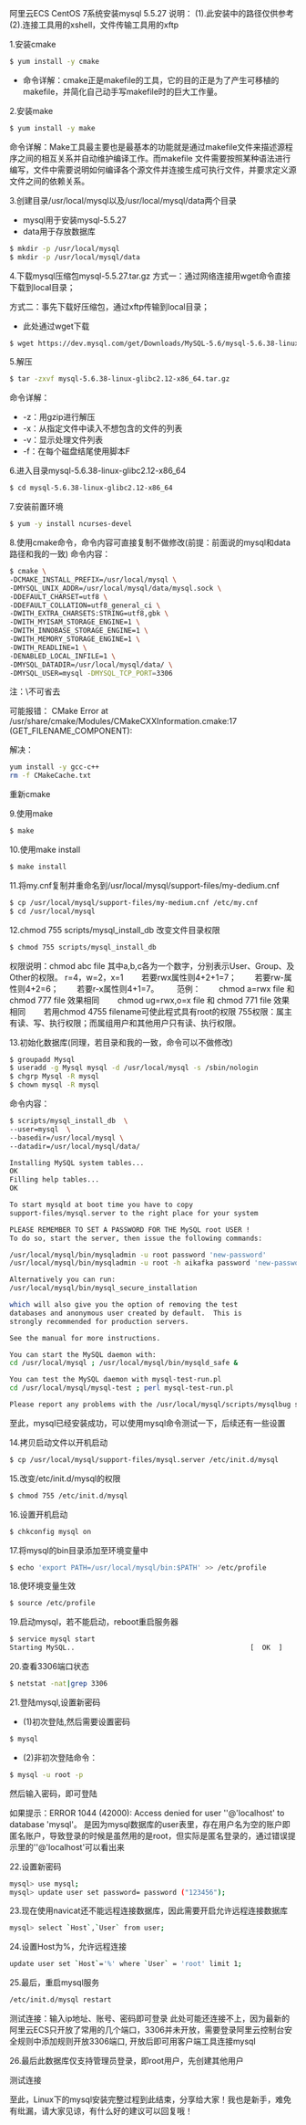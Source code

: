 阿里云ECS CentOS 7系统安装mysql 5.5.27
说明：
(1).此安装中的路径仅供参考
(2).连接工具用的xshell，文件传输工具用的xftp

1.安装cmake 
```bash
$ yum install -y cmake
```
- 命令详解：cmake正是makefile的工具，它的目的正是为了产生可移植的makefile，并简化自己动手写makefile时的巨大工作量。

2.安装make
```bash
$ yum install -y make
```
命令详解：Make工具最主要也是最基本的功能就是通过makefile文件来描述源程序之间的相互关系并自动维护编译工作。而makefile 文件需要按照某种语法进行编写，文件中需要说明如何编译各个源文件并连接生成可执行文件，并要求定义源文件之间的依赖关系。

3.创建目录/usr/local/mysql以及/usr/local/mysql/data两个目录
- mysql用于安装mysql-5.5.27
- data用于存放数据库
```bash
$ mkdir -p /usr/local/mysql
$ mkdir -p /usr/local/mysql/data
```
4.下载mysql压缩包mysql-5.5.27.tar.gz
方式一：通过网络连接用wget命令直接下载到local目录；

方式二：事先下载好压缩包，通过xftp传输到local目录；

- 此处通过wget下载
```bash
$ wget https://dev.mysql.com/get/Downloads/MySQL-5.6/mysql-5.6.38-linux-glibc2.12-x86_64.tar.gz
```
5.解压
```bash
$ tar -zxvf mysql-5.6.38-linux-glibc2.12-x86_64.tar.gz
```
命令详解：
- -z：用gzip进行解压
- -x：从指定文件中读入不想包含的文件的列表
- -v：显示处理文件列表
- -f：在每个磁盘结尾使用脚本F

6.进入目录mysql-5.6.38-linux-glibc2.12-x86_64
```bash
$ cd mysql-5.6.38-linux-glibc2.12-x86_64
```
7.安装前置环境
```bash
$ yum -y install ncurses-devel
```
8.使用cmake命令，命令内容可直接复制不做修改(前提：前面说的mysql和data路径和我的一致)
命令内容：
```bash
$ cmake \
-DCMAKE_INSTALL_PREFIX=/usr/local/mysql \
-DMYSQL_UNIX_ADDR=/usr/local/mysql/data/mysql.sock \
-DDEFAULT_CHARSET=utf8 \
-DDEFAULT_COLLATION=utf8_general_ci \
-DWITH_EXTRA_CHARSETS:STRING=utf8,gbk \
-DWITH_MYISAM_STORAGE_ENGINE=1 \
-DWITH_INNOBASE_STORAGE_ENGINE=1 \
-DWITH_MEMORY_STORAGE_ENGINE=1 \
-DWITH_READLINE=1 \
-DENABLED_LOCAL_INFILE=1 \
-DMYSQL_DATADIR=/usr/local/mysql/data/ \
-DMYSQL_USER=mysql -DMYSQL_TCP_PORT=3306
```
注：\不可省去

可能报错：
CMake Error at /usr/share/cmake/Modules/CMakeCXXInformation.cmake:17 (GET_FILENAME_COMPONENT):

解决：
```bash
yum install -y gcc-c++
rm -f CMakeCache.txt
```
重新cmake

9.使用make
```bash
$ make
```

10.使用make install
```bash
$ make install
```

11.将my.cnf复制并重命名到/usr/local/mysql/support-files/my-dedium.cnf
```bash
$ cp /usr/local/mysql/support-files/my-medium.cnf /etc/my.cnf
$ cd /usr/local/mysql
```

12.chmod 755 scripts/mysql_install_db  改变文件目录权限
```bash
$ chmod 755 scripts/mysql_install_db
```
权限说明：chmod abc file
其中a,b,c各为一个数字，分别表示User、Group、及Other的权限。
r=4，w=2，x=1
　　若要rwx属性则4+2+1=7；
　　若要rw-属性则4+2=6；
　　若要r-x属性则4+1=7。
　　范例：
　　chmod a=rwx file 和 chmod 777 file 效果相同
　　chmod ug=rwx,o=x file 和 chmod 771 file 效果相同
　　若用chmod 4755 filename可使此程式具有root的权限
755权限：属主有读、写、执行权限；而属组用户和其他用户只有读、执行权限。


13.初始化数据库(同理，若目录和我的一致，命令可以不做修改)
```bash
$ groupadd Mysql
$ useradd -g Mysql mysql -d /usr/local/mysql -s /sbin/nologin
$ chgrp Mysql -R mysql
$ chown mysql -R mysql
```
命令内容：
```bash
$ scripts/mysql_install_db  \
--user=mysql  \
--basedir=/usr/local/mysql \
--datadir=/usr/local/mysql/data/

Installing MySQL system tables...
OK
Filling help tables...
OK

To start mysqld at boot time you have to copy
support-files/mysql.server to the right place for your system

PLEASE REMEMBER TO SET A PASSWORD FOR THE MySQL root USER !
To do so, start the server, then issue the following commands:

/usr/local/mysql/bin/mysqladmin -u root password 'new-password'
/usr/local/mysql/bin/mysqladmin -u root -h aikafka password 'new-password'

Alternatively you can run:
/usr/local/mysql/bin/mysql_secure_installation

which will also give you the option of removing the test
databases and anonymous user created by default.  This is
strongly recommended for production servers.

See the manual for more instructions.

You can start the MySQL daemon with:
cd /usr/local/mysql ; /usr/local/mysql/bin/mysqld_safe &

You can test the MySQL daemon with mysql-test-run.pl
cd /usr/local/mysql/mysql-test ; perl mysql-test-run.pl

Please report any problems with the /usr/local/mysql/scripts/mysqlbug script!
```


至此，mysql已经安装成功，可以使用mysql命令测试一下，后续还有一些设置

14.拷贝启动文件以开机启动
```bash
$ cp /usr/local/mysql/support-files/mysql.server /etc/init.d/mysql 
```

15.改变/etc/init.d/mysql的权限
```bash
$ chmod 755 /etc/init.d/mysql
```

16.设置开机启动
```bash
$ chkconfig mysql on
```

17.将mysql的bin目录添加至环境变量中
```bash
$ echo 'export PATH=/usr/local/mysql/bin:$PATH' >> /etc/profile 
```

18.使环境变量生效
```bash
$ source /etc/profile
```

19.启动mysql，若不能启动，reboot重启服务器
```bash
$ service mysql start
Starting MySQL..                                           [  OK  ]
```

20.查看3306端口状态
```bash
$ netstat -nat|grep 3306
```

21.登陆mysql,设置新密码
- (1)初次登陆,然后需要设置密码
```bash
$ mysql
``` 
- (2)非初次登陆命令：
```bash
$ mysql -u root -p
```
然后输入密码，即可登陆

如果提示：ERROR 1044 (42000): Access denied for user ''@'localhost' to database 'mysql'。
是因为mysql数据库的user表里，存在用户名为空的账户即匿名账户，导致登录的时候是虽然用的是root，但实际是匿名登录的，通过错误提示里的''@'localhost'可以看出来

22.设置新密码
```bash
mysql> use mysql;
mysql> update user set password= password ("123456");
```
23.现在使用navicat还不能远程连接数据库，因此需要开启允许远程连接数据库
```bash
mysql> select `Host`,`User` from user;
```
24.设置Host为%，允许远程连接
```bash
update user set `Host`='%' where `User` = 'root' limit 1;
```
25.最后，重启mysql服务
```bash
/etc/init.d/mysql restart
```
测试连接：输入ip地址、账号、密码即可登录
此处可能还连接不上，因为最新的阿里云ECS只开放了常用的几个端口，3306并未开放，需要登录阿里云控制台安全规则中添加规则开放3306端口,
开放后即可用客户端工具连接mysql

26.最后此数据库仅支持管理员登录，即root用户，先创建其他用户

测试连接


至此，Linux下的mysql安装完整过程到此结束，分享给大家！我也是新手，难免有纰漏，请大家见谅，有什么好的建议可以回复哦！
